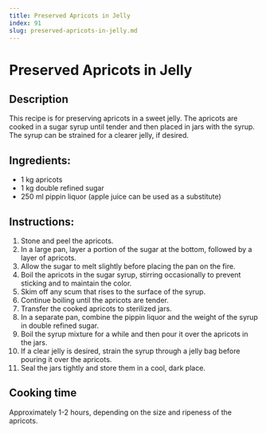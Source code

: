 ```yaml
---
title: Preserved Apricots in Jelly
index: 91
slug: preserved-apricots-in-jelly.md
---
```


# Preserved Apricots in Jelly

## Description
This recipe is for preserving apricots in a sweet jelly. The apricots are cooked in a sugar syrup until tender and then placed in jars with the syrup. The syrup can be strained for a clearer jelly, if desired.

## Ingredients:
- 1 kg apricots
- 1 kg double refined sugar
- 250 ml pippin liquor (apple juice can be used as a substitute)

## Instructions:
1. Stone and peel the apricots.
2. In a large pan, layer a portion of the sugar at the bottom, followed by a layer of apricots.
3. Allow the sugar to melt slightly before placing the pan on the fire.
4. Boil the apricots in the sugar syrup, stirring occasionally to prevent sticking and to maintain the color.
5. Skim off any scum that rises to the surface of the syrup.
6. Continue boiling until the apricots are tender.
7. Transfer the cooked apricots to sterilized jars.
8. In a separate pan, combine the pippin liquor and the weight of the syrup in double refined sugar.
9. Boil the syrup mixture for a while and then pour it over the apricots in the jars.
10. If a clear jelly is desired, strain the syrup through a jelly bag before pouring it over the apricots.
11. Seal the jars tightly and store them in a cool, dark place.

## Cooking time
Approximately 1-2 hours, depending on the size and ripeness of the apricots.